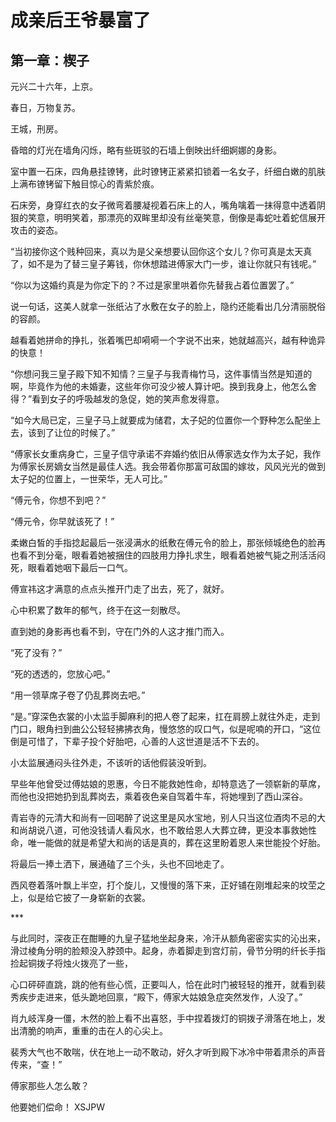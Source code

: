 # 成亲后王爷暴富了 
 ## 第一章：楔子
  元兴二十六年，上京。  
  
 春日，万物复苏。  
  
 王城，刑房。  
  
 昏暗的灯光在墙角闪烁，略有些斑驳的石墙上倒映出纤细婀娜的身影。  
  
 室中置一石床，四角悬挂镣铐，此时镣铐正紧紧扣锁着一名女子，纤细白嫩的肌肤上满布镣铐留下触目惊心的青紫於痕。  
  
 石床旁，身穿红衣的女子微弯着腰凝视着石床上的人，嘴角噙着一抹得意中透着阴狠的笑意，明明笑着，那漂亮的双眸里却没有丝毫笑意，倒像是毒蛇吐着蛇信展开攻击的姿态。  
  
 “当初接你这个贱种回来，真以为是父亲想要认回你这个女儿？你可真是太天真了，如不是为了替三皇子筹钱，你休想踏进傅家大门一步，谁让你就只有钱呢。”  
  
 “你以为这婚约真是为你定下的？不过是家里哄着你先替我占着位置罢了。”  
  
 说一句话，这美人就拿一张纸沾了水敷在女子的脸上，隐约还能看出几分清丽脱俗的容颜。  
  
 越看着她拼命的挣扎，张着嘴巴却嗬嗬一个字说不出来，她就越高兴，越有种诡异的快意！  
  
 “你想问我三皇子殿下知不知情？三皇子与我青梅竹马，这件事情当然是知道的啊，毕竟作为他的未婚妻，这些年你可没少被人算计吧。换到我身上，他怎么舍得？”看到女子的呼吸越发的急促，她的笑声愈发得意。  
  
 “如今大局已定，三皇子马上就要成为储君，太子妃的位置你一个野种怎么配坐上去，该到了让位的时候了。”  
  
 “傅家长女重病身亡，三皇子信守承诺不弃婚约依旧从傅家选女作为太子妃，我作为傅家长房嫡女当然是最佳人选。我会带着你那富可敌国的嫁妆，风风光光的做到太子妃的位置上，一世荣华，无人可比。”  
  
 “傅元令，你想不到吧？”  
  
 “傅元令，你早就该死了！”  
  
 柔嫩白皙的手指捻起最后一张浸满水的纸敷在傅元令的脸上，那张倾城绝色的脸再也看不到分毫，眼看着她被捆住的四肢用力挣扎求生，眼看着她被气毙之刑活活闷死，眼看着她咽下最后一口气。  
  
 傅宣祎这才满意的点点头推开门走了出去，死了，就好。  
  
 心中积累了数年的郁气，终于在这一刻散尽。  
  
 直到她的身影再也看不到，守在门外的人这才推门而入。  
  
 “死了没有？”  
  
 “死的透透的，您放心吧。”  
  
 “用一领草席子卷了仍乱葬岗去吧。”  
  
 “是。”穿深色衣裳的小太监手脚麻利的把人卷了起来，扛在肩膀上就往外走，走到门口，眼角扫到曲公公轻轻拂拂衣角，慢悠悠的叹口气，似是呢喃的开口，“这位倒是可惜了，下辈子投个好胎吧，心善的人这世道是活不下去的。  
  
 小太监展通闷头往外走，不该听的话他假装没听到。  
  
 早些年他曾受过傅姑娘的恩惠，今日不能救她性命，却特意选了一领崭新的草席，而他也没把她扔到乱葬岗去，乘着夜色亲自驾着牛车，将她埋到了西山深谷。  
  
 青岩寺的元清大和尚有一回喝醉了说这里是风水宝地，别人只当这位酒肉不忌的大和尚胡说八道，可他没钱请人看风水，也不敢给恩人大葬立碑，更没本事救她性命，唯一能做的就是希望大和尚的话是真的，葬在这里盼着恩人来世能投个好胎。  
  
 将最后一捧土洒下，展通磕了三个头，头也不回地走了。  
  
 西风卷着落叶飘上半空，打个旋儿，又慢慢的落下来，正好铺在刚堆起来的坟茔之上，似是给它披了一身崭新的衣裳。  
  
 \*\*\*  
  
 与此同时，深夜正在酣睡的九皇子猛地坐起身来，冷汗从额角密密实实的沁出来，滑过棱角分明的脸颊没入脖颈中。起身，赤着脚走到宫灯前，骨节分明的纤长手指捡起铜拨子将烛火拨亮了一些，  
  
 心口砰砰直跳，跳的他有些心慌，正要叫人，恰在此时门被轻轻的推开，就看到裴秀疾步走进来，低头跪地回禀，“殿下，傅家大姑娘急症突然发作，人没了。”  
  
 肖九岐浑身一僵，木然的脸上看不出喜怒，手中捏着拨灯的铜拨子滑落在地上，发出清脆的响声，重重的击在人的心尖上。  
  
 裴秀大气也不敢喘，伏在地上一动不敢动，好久才听到殿下冰冷中带着肃杀的声音传来，“查！”  
  
 傅家那些人怎么敢？  
  
 他要她们偿命！ 
XSJPW